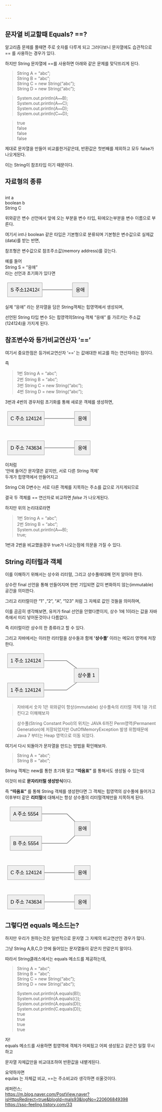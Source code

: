 ```yaml
---


---
```


<h2 id="문자열-비교할때-equals-">문자열 비교할때 Equals? ==?</h2>
<p>알고리즘 문제를 풀때면 주로 숫자를 다루게 되고 그러다보니 문자열에도 습관적으로 == 를 사용하는 경우가 있다.</p>
<p>하지만 String 문자열에 ==를 사용하면 아래와 같은 문제를 맞닥뜨리게 된다.</p>
<blockquote>
<p>String A = “abc”;<br>
String B = “abc”;<br>
String C = new String(“abc”);<br>
String D = new String(“abc”);</p>
</blockquote>
<blockquote>
<p>System.out.println(A<code>==</code>B);<br>
System.out.println(A<code>==</code>C);<br>
System.out.println(A<code>==</code>D);<br>
System.out.println(C<code>==</code>D);</p>
</blockquote>
<blockquote>
<p>true<br>
false<br>
false<br>
false</p>
</blockquote>
<p>제대로 문자열을 만들어 비교를한거같은데, 반환값은 첫번째를 제외하고 모두 false가 나오게된다.</p>
<p>이는 String이 참조타입 이기 때문이다.</p>
<h2 id="자료형의-종류">자료형의 종류</h2>
<p><img src="https://mblogthumb-phinf.pstatic.net/MjAyMDA5MjNfMjEx/MDAxNjAwODUyOTUzMjE1.pWXQyu3gMJF_cghtMZb764FHAyJ6M0J_xOKJNCxtKiwg.Jb3LXhO_D5cuWcHAMceFIZTw-h9z3upyFvv2romZVzMg.PNG.cdi098/image.png?type=w800" alt=""></p>
<p>int a<br>
boolean b<br>
String C</p>
<p>위와같은 변수 선언에서 앞에 오는 부분을 변수 타입, 뒤에오는부분을 변수 이름으로 부른다.</p>
<p>여기서 int나 boolean 같은 타입은 기본형으로 분류되며 기본형은 변수값으로 실제값(data)를 받는 반면,</p>
<p>참조형은 변수값으로 참조주소값(memory address)를 갖는다.</p>
<p>예를 들어<br>
String S = “응애”<br>
라는 선언과 초기화가 있다면</p>
<pre class=" language-mermaid"><svg id="mermaid-svg-C2DLrj63tgVXVRo9" width="100%" xmlns="http://www.w3.org/2000/svg" xmlns:xlink="http://www.w3.org/1999/xlink" height="62.66666793823242" style="max-width: 282.8645935058594px;" viewBox="0.000003814697265625 0 282.8645935058594 62.66666793823242"><style>#mermaid-svg-C2DLrj63tgVXVRo9{font-family:"trebuchet ms",verdana,arial,sans-serif;font-size:16px;fill:#000000;}#mermaid-svg-C2DLrj63tgVXVRo9 .error-icon{fill:#552222;}#mermaid-svg-C2DLrj63tgVXVRo9 .error-text{fill:#552222;stroke:#552222;}#mermaid-svg-C2DLrj63tgVXVRo9 .edge-thickness-normal{stroke-width:2px;}#mermaid-svg-C2DLrj63tgVXVRo9 .edge-thickness-thick{stroke-width:3.5px;}#mermaid-svg-C2DLrj63tgVXVRo9 .edge-pattern-solid{stroke-dasharray:0;}#mermaid-svg-C2DLrj63tgVXVRo9 .edge-pattern-dashed{stroke-dasharray:3;}#mermaid-svg-C2DLrj63tgVXVRo9 .edge-pattern-dotted{stroke-dasharray:2;}#mermaid-svg-C2DLrj63tgVXVRo9 .marker{fill:#666;stroke:#666;}#mermaid-svg-C2DLrj63tgVXVRo9 .marker.cross{stroke:#666;}#mermaid-svg-C2DLrj63tgVXVRo9 svg{font-family:"trebuchet ms",verdana,arial,sans-serif;font-size:16px;}#mermaid-svg-C2DLrj63tgVXVRo9 .label{font-family:"trebuchet ms",verdana,arial,sans-serif;color:#000000;}#mermaid-svg-C2DLrj63tgVXVRo9 .cluster-label text{fill:#333;}#mermaid-svg-C2DLrj63tgVXVRo9 .cluster-label span{color:#333;}#mermaid-svg-C2DLrj63tgVXVRo9 .label text,#mermaid-svg-C2DLrj63tgVXVRo9 span{fill:#000000;color:#000000;}#mermaid-svg-C2DLrj63tgVXVRo9 .node rect,#mermaid-svg-C2DLrj63tgVXVRo9 .node circle,#mermaid-svg-C2DLrj63tgVXVRo9 .node ellipse,#mermaid-svg-C2DLrj63tgVXVRo9 .node polygon,#mermaid-svg-C2DLrj63tgVXVRo9 .node path{fill:#eee;stroke:#999;stroke-width:1px;}#mermaid-svg-C2DLrj63tgVXVRo9 .node .label{text-align:center;}#mermaid-svg-C2DLrj63tgVXVRo9 .node.clickable{cursor:pointer;}#mermaid-svg-C2DLrj63tgVXVRo9 .arrowheadPath{fill:#333333;}#mermaid-svg-C2DLrj63tgVXVRo9 .edgePath .path{stroke:#666;stroke-width:1.5px;}#mermaid-svg-C2DLrj63tgVXVRo9 .flowchart-link{stroke:#666;fill:none;}#mermaid-svg-C2DLrj63tgVXVRo9 .edgeLabel{background-color:white;text-align:center;}#mermaid-svg-C2DLrj63tgVXVRo9 .edgeLabel rect{opacity:0.5;background-color:white;fill:white;}#mermaid-svg-C2DLrj63tgVXVRo9 .cluster rect{fill:hsl(210,66.6666666667%,95%);stroke:#26a;stroke-width:1px;}#mermaid-svg-C2DLrj63tgVXVRo9 .cluster text{fill:#333;}#mermaid-svg-C2DLrj63tgVXVRo9 .cluster span{color:#333;}#mermaid-svg-C2DLrj63tgVXVRo9 div.mermaidTooltip{position:absolute;text-align:center;max-width:200px;padding:2px;font-family:"trebuchet ms",verdana,arial,sans-serif;font-size:12px;background:hsl(-160,0%,93.3333333333%);border:1px solid #26a;border-radius:2px;pointer-events:none;z-index:100;}#mermaid-svg-C2DLrj63tgVXVRo9:root{--mermaid-font-family:"trebuchet ms",verdana,arial,sans-serif;}#mermaid-svg-C2DLrj63tgVXVRo9 flowchart{fill:apa;}</style><g><g class="output"><g class="clusters"></g><g class="edgePaths"><g class="edgePath LS-A LE-B" id="L-A-B" style="opacity: 1;"><path class="path" d="M122.86458587646484,31.33333396911621L147.86458587646484,31.33333396911621L172.86458587646484,31.33333396911621L197.86458587646484,31.33333396911621L222.86458587646484,31.33333396911621" marker-end="url(https://stackedit.io/app#arrowhead464)" style="fill:none"></path><defs><marker id="arrowhead464" viewBox="0 0 10 10" refX="9" refY="5" markerUnits="strokeWidth" markerWidth="8" markerHeight="6" orient="auto"><path d="M 0 0 L 0 0 L 0 0 z" style="fill: #333"></path></marker></defs></g></g><g class="edgeLabels"><g class="edgeLabel" transform="" style="opacity: 1;"><g transform="translate(0,0)" class="label"><rect rx="0" ry="0" width="0" height="0"></rect><foreignObject width="0" height="0"><div xmlns="http://www.w3.org/1999/xhtml" style="display: inline-block; white-space: nowrap;"><span id="L-L-A-B" class="edgeLabel L-LS-A' L-LE-B"></span></div></foreignObject></g></g></g><g class="nodes"><g class="node default" id="flowchart-A-2410" transform="translate(65.43229293823242,31.33333396911621)" style="opacity: 1;"><rect rx="0" ry="0" x="-57.43229293823242" y="-23.33333396911621" width="114.86458587646484" height="46.66666793823242" class="label-container"></rect><g class="label" transform="translate(0,0)"><g transform="translate(-47.43229293823242,-13.333333969116211)"><foreignObject width="94.86458587646484" height="26.666667938232422"><div xmlns="http://www.w3.org/1999/xhtml" style="display: inline-block; white-space: nowrap;">S 주소124124</div></foreignObject></g></g></g><g class="node default" id="flowchart-B-2411" transform="translate(248.86458587646484,31.33333396911621)" style="opacity: 1;"><rect rx="0" ry="0" x="-26" y="-23.33333396911621" width="52" height="46.66666793823242" class="label-container"></rect><g class="label" transform="translate(0,0)"><g transform="translate(-16,-13.333333969116211)"><foreignObject width="32" height="26.666667938232422"><div xmlns="http://www.w3.org/1999/xhtml" style="display: inline-block; white-space: nowrap;">응애</div></foreignObject></g></g></g></g></g></g></svg></pre>
<p>실제 “응애” 라는 문자열을 담은 String객체는 힙영역에서 생성되며,</p>
<p>선언된 String 타입 변수 S는 힙영역의String 객체 “응애” 를 가르키는 주소값(124124)을 가지게 된다.</p>
<h2 id="참조변수와-등가비교연산자-">참조변수와 등가비교연산자 ‘==’</h2>
<p>여기서 중요한점은  등가비교연산자 ‘==’ 는 값에대한 비교를 하는 연산자라는 점이다.</p>
<p>즉</p>
<blockquote>
<p>1번 String A = “abc”;<br>
2번 String B = “abc”;<br>
3번 String C = new String(“abc”);<br>
4번 String D = new String(“abc”);</p>
</blockquote>
<p>3번과 4번의 경우처럼 초기화를 통해 새로운 객체를 생성하면,</p>
<pre class=" language-mermaid"><svg id="mermaid-svg-0w8yGs3kNvn0lxk2" width="100%" xmlns="http://www.w3.org/2000/svg" xmlns:xlink="http://www.w3.org/1999/xlink" height="159.3333282470703" style="max-width: 289.8021240234375px;" viewBox="0.000003814697265625 0 289.8021240234375 159.3333282470703"><style>#mermaid-svg-0w8yGs3kNvn0lxk2{font-family:"trebuchet ms",verdana,arial,sans-serif;font-size:16px;fill:#000000;}#mermaid-svg-0w8yGs3kNvn0lxk2 .error-icon{fill:#552222;}#mermaid-svg-0w8yGs3kNvn0lxk2 .error-text{fill:#552222;stroke:#552222;}#mermaid-svg-0w8yGs3kNvn0lxk2 .edge-thickness-normal{stroke-width:2px;}#mermaid-svg-0w8yGs3kNvn0lxk2 .edge-thickness-thick{stroke-width:3.5px;}#mermaid-svg-0w8yGs3kNvn0lxk2 .edge-pattern-solid{stroke-dasharray:0;}#mermaid-svg-0w8yGs3kNvn0lxk2 .edge-pattern-dashed{stroke-dasharray:3;}#mermaid-svg-0w8yGs3kNvn0lxk2 .edge-pattern-dotted{stroke-dasharray:2;}#mermaid-svg-0w8yGs3kNvn0lxk2 .marker{fill:#666;stroke:#666;}#mermaid-svg-0w8yGs3kNvn0lxk2 .marker.cross{stroke:#666;}#mermaid-svg-0w8yGs3kNvn0lxk2 svg{font-family:"trebuchet ms",verdana,arial,sans-serif;font-size:16px;}#mermaid-svg-0w8yGs3kNvn0lxk2 .label{font-family:"trebuchet ms",verdana,arial,sans-serif;color:#000000;}#mermaid-svg-0w8yGs3kNvn0lxk2 .cluster-label text{fill:#333;}#mermaid-svg-0w8yGs3kNvn0lxk2 .cluster-label span{color:#333;}#mermaid-svg-0w8yGs3kNvn0lxk2 .label text,#mermaid-svg-0w8yGs3kNvn0lxk2 span{fill:#000000;color:#000000;}#mermaid-svg-0w8yGs3kNvn0lxk2 .node rect,#mermaid-svg-0w8yGs3kNvn0lxk2 .node circle,#mermaid-svg-0w8yGs3kNvn0lxk2 .node ellipse,#mermaid-svg-0w8yGs3kNvn0lxk2 .node polygon,#mermaid-svg-0w8yGs3kNvn0lxk2 .node path{fill:#eee;stroke:#999;stroke-width:1px;}#mermaid-svg-0w8yGs3kNvn0lxk2 .node .label{text-align:center;}#mermaid-svg-0w8yGs3kNvn0lxk2 .node.clickable{cursor:pointer;}#mermaid-svg-0w8yGs3kNvn0lxk2 .arrowheadPath{fill:#333333;}#mermaid-svg-0w8yGs3kNvn0lxk2 .edgePath .path{stroke:#666;stroke-width:1.5px;}#mermaid-svg-0w8yGs3kNvn0lxk2 .flowchart-link{stroke:#666;fill:none;}#mermaid-svg-0w8yGs3kNvn0lxk2 .edgeLabel{background-color:white;text-align:center;}#mermaid-svg-0w8yGs3kNvn0lxk2 .edgeLabel rect{opacity:0.5;background-color:white;fill:white;}#mermaid-svg-0w8yGs3kNvn0lxk2 .cluster rect{fill:hsl(210,66.6666666667%,95%);stroke:#26a;stroke-width:1px;}#mermaid-svg-0w8yGs3kNvn0lxk2 .cluster text{fill:#333;}#mermaid-svg-0w8yGs3kNvn0lxk2 .cluster span{color:#333;}#mermaid-svg-0w8yGs3kNvn0lxk2 div.mermaidTooltip{position:absolute;text-align:center;max-width:200px;padding:2px;font-family:"trebuchet ms",verdana,arial,sans-serif;font-size:12px;background:hsl(-160,0%,93.3333333333%);border:1px solid #26a;border-radius:2px;pointer-events:none;z-index:100;}#mermaid-svg-0w8yGs3kNvn0lxk2:root{--mermaid-font-family:"trebuchet ms",verdana,arial,sans-serif;}#mermaid-svg-0w8yGs3kNvn0lxk2 flowchart{fill:apa;}</style><g><g class="output"><g class="clusters"></g><g class="edgePaths"><g class="edgePath LS-A LE-B" id="L-A-B" style="opacity: 1;"><path class="path" d="M129.68229293823242,31.33333396911621L154.80208587646484,31.33333396911621L179.80208587646484,31.33333396911621L204.80208587646484,31.33333396911621L229.80208587646484,31.33333396911621" marker-end="url(https://stackedit.io/app#arrowhead465)" style="fill:none"></path><defs><marker id="arrowhead465" viewBox="0 0 10 10" refX="9" refY="5" markerUnits="strokeWidth" markerWidth="8" markerHeight="6" orient="auto"><path d="M 0 0 L 0 0 L 0 0 z" style="fill: #333"></path></marker></defs></g><g class="edgePath LS-C LE-D" id="L-C-D" style="opacity: 1;"><path class="path" d="M129.80208587646484,128.00000190734863L154.80208587646484,128.00000190734863L179.80208587646484,128.00000190734863L204.80208587646484,128.00000190734863L229.80208587646484,128.00000190734863" marker-end="url(https://stackedit.io/app#arrowhead466)" style="fill:none"></path><defs><marker id="arrowhead466" viewBox="0 0 10 10" refX="9" refY="5" markerUnits="strokeWidth" markerWidth="8" markerHeight="6" orient="auto"><path d="M 0 0 L 0 0 L 0 0 z" style="fill: #333"></path></marker></defs></g></g><g class="edgeLabels"><g class="edgeLabel" transform="" style="opacity: 1;"><g transform="translate(0,0)" class="label"><rect rx="0" ry="0" width="0" height="0"></rect><foreignObject width="0" height="0"><div xmlns="http://www.w3.org/1999/xhtml" style="display: inline-block; white-space: nowrap;"><span id="L-L-A-B" class="edgeLabel L-LS-A' L-LE-B"></span></div></foreignObject></g></g><g class="edgeLabel" transform="" style="opacity: 1;"><g transform="translate(0,0)" class="label"><rect rx="0" ry="0" width="0" height="0"></rect><foreignObject width="0" height="0"><div xmlns="http://www.w3.org/1999/xhtml" style="display: inline-block; white-space: nowrap;"><span id="L-L-C-D" class="edgeLabel L-LS-C' L-LE-D"></span></div></foreignObject></g></g></g><g class="nodes"><g class="node default" id="flowchart-A-2416" transform="translate(68.90104293823242,31.33333396911621)" style="opacity: 1;"><rect rx="0" ry="0" x="-60.78125" y="-23.33333396911621" width="121.5625" height="46.66666793823242" class="label-container"></rect><g class="label" transform="translate(0,0)"><g transform="translate(-50.78125,-13.333333969116211)"><foreignObject width="101.5625" height="26.666667938232422"><div xmlns="http://www.w3.org/1999/xhtml" style="display: inline-block; white-space: nowrap;">C 주소 124124</div></foreignObject></g></g></g><g class="node default" id="flowchart-B-2417" transform="translate(255.80208587646484,31.33333396911621)" style="opacity: 1;"><rect rx="0" ry="0" x="-26" y="-23.33333396911621" width="52" height="46.66666793823242" class="label-container"></rect><g class="label" transform="translate(0,0)"><g transform="translate(-16,-13.333333969116211)"><foreignObject width="32" height="26.666667938232422"><div xmlns="http://www.w3.org/1999/xhtml" style="display: inline-block; white-space: nowrap;">응애</div></foreignObject></g></g></g><g class="node default" id="flowchart-C-2418" transform="translate(68.90104293823242,128.00000190734863)" style="opacity: 1;"><rect rx="0" ry="0" x="-60.90104293823242" y="-23.33333396911621" width="121.80208587646484" height="46.66666793823242" class="label-container"></rect><g class="label" transform="translate(0,0)"><g transform="translate(-50.90104293823242,-13.333333969116211)"><foreignObject width="101.80208587646484" height="26.666667938232422"><div xmlns="http://www.w3.org/1999/xhtml" style="display: inline-block; white-space: nowrap;">D 주소 743634</div></foreignObject></g></g></g><g class="node default" id="flowchart-D-2419" transform="translate(255.80208587646484,128.00000190734863)" style="opacity: 1;"><rect rx="0" ry="0" x="-26" y="-23.33333396911621" width="52" height="46.66666793823242" class="label-container"></rect><g class="label" transform="translate(0,0)"><g transform="translate(-16,-13.333333969116211)"><foreignObject width="32" height="26.666667938232422"><div xmlns="http://www.w3.org/1999/xhtml" style="display: inline-block; white-space: nowrap;">응애</div></foreignObject></g></g></g></g></g></g></svg></pre>
<p>이처럼<br>
‘안에 들어간 문자열은 같지만, 서로 다른 String 객체’<br>
두개가 힙영역에서 만들어지고</p>
<p>String C와 D변수는 서로 다른 객체를 지목하는 주소를 값으로 가지게되므로</p>
<p>결국 두 객체를 == 연산자로 비교하면 <em>false</em> 가 나오게된다.</p>
<p>하지만 위의 논리대로라면</p>
<blockquote>
<p>1번 String A = “abc”;<br>
2번 String B = “abc”;<br>
System.out.println(A<code>==</code>B);<br>
true;</p>
</blockquote>
<p>1번과 2번을 비교했을경우 true가 나오는점에 의문을 가질 수 있다.</p>
<h2 id="string-리터럴과-객체">String 리터럴과 객체</h2>
<p>이를 이해하기 위해서는 상수와 리터럴, 그리고 상수풀에대해 먼저 알아야 한다.</p>
<p>상수란 final 선언을 통해 만들어지며 한번 기입되면 값이 변화하지 않는(immutable) 공간을 의미한다.</p>
<p>그리고 리터럴이란 “1” ,“2”, “A”, “123”  처럼 그 자체로 값인 것들을 의미하며,</p>
<p>이를 곰곰히 생각해보면, 유저가 final 선언을 안했다뿐이지, 상수 1에 1이라는 값을 자바측에서 미리 넣어둔것이나 다름없다.</p>
<p>즉 리터럴이란 상수의 한 종류라고 할 수 있다.</p>
<p>그리고 자바에서는 이러한 리터럴을 상수들과 함께 <strong>‘상수풀’</strong> 이라는 메모리 영역에 저장한다.</p>
<pre class=" language-mermaid"><svg id="mermaid-svg-cvCXYKtLEdwbAmRH" width="100%" xmlns="http://www.w3.org/2000/svg" xmlns:xlink="http://www.w3.org/1999/xlink" height="159.3333282470703" style="max-width: 317.59375px;" viewBox="0 0 317.59375 159.3333282470703"><style>#mermaid-svg-cvCXYKtLEdwbAmRH{font-family:"trebuchet ms",verdana,arial,sans-serif;font-size:16px;fill:#000000;}#mermaid-svg-cvCXYKtLEdwbAmRH .error-icon{fill:#552222;}#mermaid-svg-cvCXYKtLEdwbAmRH .error-text{fill:#552222;stroke:#552222;}#mermaid-svg-cvCXYKtLEdwbAmRH .edge-thickness-normal{stroke-width:2px;}#mermaid-svg-cvCXYKtLEdwbAmRH .edge-thickness-thick{stroke-width:3.5px;}#mermaid-svg-cvCXYKtLEdwbAmRH .edge-pattern-solid{stroke-dasharray:0;}#mermaid-svg-cvCXYKtLEdwbAmRH .edge-pattern-dashed{stroke-dasharray:3;}#mermaid-svg-cvCXYKtLEdwbAmRH .edge-pattern-dotted{stroke-dasharray:2;}#mermaid-svg-cvCXYKtLEdwbAmRH .marker{fill:#666;stroke:#666;}#mermaid-svg-cvCXYKtLEdwbAmRH .marker.cross{stroke:#666;}#mermaid-svg-cvCXYKtLEdwbAmRH svg{font-family:"trebuchet ms",verdana,arial,sans-serif;font-size:16px;}#mermaid-svg-cvCXYKtLEdwbAmRH .label{font-family:"trebuchet ms",verdana,arial,sans-serif;color:#000000;}#mermaid-svg-cvCXYKtLEdwbAmRH .cluster-label text{fill:#333;}#mermaid-svg-cvCXYKtLEdwbAmRH .cluster-label span{color:#333;}#mermaid-svg-cvCXYKtLEdwbAmRH .label text,#mermaid-svg-cvCXYKtLEdwbAmRH span{fill:#000000;color:#000000;}#mermaid-svg-cvCXYKtLEdwbAmRH .node rect,#mermaid-svg-cvCXYKtLEdwbAmRH .node circle,#mermaid-svg-cvCXYKtLEdwbAmRH .node ellipse,#mermaid-svg-cvCXYKtLEdwbAmRH .node polygon,#mermaid-svg-cvCXYKtLEdwbAmRH .node path{fill:#eee;stroke:#999;stroke-width:1px;}#mermaid-svg-cvCXYKtLEdwbAmRH .node .label{text-align:center;}#mermaid-svg-cvCXYKtLEdwbAmRH .node.clickable{cursor:pointer;}#mermaid-svg-cvCXYKtLEdwbAmRH .arrowheadPath{fill:#333333;}#mermaid-svg-cvCXYKtLEdwbAmRH .edgePath .path{stroke:#666;stroke-width:1.5px;}#mermaid-svg-cvCXYKtLEdwbAmRH .flowchart-link{stroke:#666;fill:none;}#mermaid-svg-cvCXYKtLEdwbAmRH .edgeLabel{background-color:white;text-align:center;}#mermaid-svg-cvCXYKtLEdwbAmRH .edgeLabel rect{opacity:0.5;background-color:white;fill:white;}#mermaid-svg-cvCXYKtLEdwbAmRH .cluster rect{fill:hsl(210,66.6666666667%,95%);stroke:#26a;stroke-width:1px;}#mermaid-svg-cvCXYKtLEdwbAmRH .cluster text{fill:#333;}#mermaid-svg-cvCXYKtLEdwbAmRH .cluster span{color:#333;}#mermaid-svg-cvCXYKtLEdwbAmRH div.mermaidTooltip{position:absolute;text-align:center;max-width:200px;padding:2px;font-family:"trebuchet ms",verdana,arial,sans-serif;font-size:12px;background:hsl(-160,0%,93.3333333333%);border:1px solid #26a;border-radius:2px;pointer-events:none;z-index:100;}#mermaid-svg-cvCXYKtLEdwbAmRH:root{--mermaid-font-family:"trebuchet ms",verdana,arial,sans-serif;}#mermaid-svg-cvCXYKtLEdwbAmRH flowchart{fill:apa;}</style><g><g class="output"><g class="clusters"></g><g class="edgePaths"><g class="edgePath LS-A LE-B" id="L-A-B" style="opacity: 1;"><path class="path" d="M128.375,31.33333396911621L153.375,31.33333396911621L178.375,31.33333396911621L203.375,31.33333396911621L237.31088317429268,56.33333396911621" marker-end="url(https://stackedit.io/app#arrowhead467)" style="fill:none"></path><defs><marker id="arrowhead467" viewBox="0 0 10 10" refX="9" refY="5" markerUnits="strokeWidth" markerWidth="8" markerHeight="6" orient="auto"><path d="M 0 0 L 0 0 L 0 0 z" style="fill: #333"></path></marker></defs></g><g class="edgePath LS-C LE-B" id="L-C-B" style="opacity: 1;"><path class="path" d="M128.375,128.00000190734863L153.375,128.00000190734863L178.375,128.00000190734863L203.375,128.00000190734863L237.31088317429268,103.00000190734863" marker-end="url(https://stackedit.io/app#arrowhead468)" style="fill:none"></path><defs><marker id="arrowhead468" viewBox="0 0 10 10" refX="9" refY="5" markerUnits="strokeWidth" markerWidth="8" markerHeight="6" orient="auto"><path d="M 0 0 L 0 0 L 0 0 z" style="fill: #333"></path></marker></defs></g></g><g class="edgeLabels"><g class="edgeLabel" transform="" style="opacity: 1;"><g transform="translate(0,0)" class="label"><rect rx="0" ry="0" width="0" height="0"></rect><foreignObject width="0" height="0"><div xmlns="http://www.w3.org/1999/xhtml" style="display: inline-block; white-space: nowrap;"><span id="L-L-A-B" class="edgeLabel L-LS-A' L-LE-B"></span></div></foreignObject></g></g><g class="edgeLabel" transform="" style="opacity: 1;"><g transform="translate(0,0)" class="label"><rect rx="0" ry="0" width="0" height="0"></rect><foreignObject width="0" height="0"><div xmlns="http://www.w3.org/1999/xhtml" style="display: inline-block; white-space: nowrap;"><span id="L-L-C-B" class="edgeLabel L-LS-C' L-LE-B"></span></div></foreignObject></g></g></g><g class="nodes"><g class="node default" id="flowchart-A-2424" transform="translate(68.1875,31.33333396911621)" style="opacity: 1;"><rect rx="0" ry="0" x="-60.1875" y="-23.33333396911621" width="120.375" height="46.66666793823242" class="label-container"></rect><g class="label" transform="translate(0,0)"><g transform="translate(-50.1875,-13.333333969116211)"><foreignObject width="100.375" height="26.666667938232422"><div xmlns="http://www.w3.org/1999/xhtml" style="display: inline-block; white-space: nowrap;">1 주소 124124</div></foreignObject></g></g></g><g class="node default" id="flowchart-B-2425" transform="translate(268.984375,79.66666793823242)" style="opacity: 1;"><rect rx="0" ry="0" x="-40.609375" y="-23.33333396911621" width="81.21875" height="46.66666793823242" class="label-container"></rect><g class="label" transform="translate(0,0)"><g transform="translate(-30.609375,-13.333333969116211)"><foreignObject width="61.21875" height="26.666667938232422"><div xmlns="http://www.w3.org/1999/xhtml" style="display: inline-block; white-space: nowrap;">상수풀 1</div></foreignObject></g></g></g><g class="node default" id="flowchart-C-2426" transform="translate(68.1875,128.00000190734863)" style="opacity: 1;"><rect rx="0" ry="0" x="-60.1875" y="-23.33333396911621" width="120.375" height="46.66666793823242" class="label-container"></rect><g class="label" transform="translate(0,0)"><g transform="translate(-50.1875,-13.333333969116211)"><foreignObject width="100.375" height="26.666667938232422"><div xmlns="http://www.w3.org/1999/xhtml" style="display: inline-block; white-space: nowrap;">1 주소 124124</div></foreignObject></g></g></g></g></g></g></svg></pre>
<blockquote>
<p>자바에서 숫자 1은 위와같이 항상(immutable) 상수풀속의 리터럴 객체 1을 가르킨다고 이해해보자</p>
</blockquote>
<blockquote>
<p>상수풀(String Constant Pool)의 위치는 JAVA 6까진 Perm영역(Permanent Generation)에 저장되었지만 OutOfMemoryException 발생 위험때문에 Java 7 부터는 Heap 영역으로 이동 되었다.</p>
</blockquote>
<p>여기서 다시 되돌아가 문자열을 만드는 방법을 확인해보자.</p>
<blockquote>
<p>String A = “abc”;<br>
String B = “abc”;</p>
</blockquote>
<p>String 객체는 new를 통한 초기화 말고  <strong>“따옴표”</strong> 를 통해서도 생성될 수 있는데</p>
<p>이것이 바로 <strong>문자리터럴 생성방식</strong>이다.</p>
<p>즉 <strong>“따옴표”</strong> 를 통해 String 객체를 생성한다면 그 객체는 힙영역의 상수풀에 들어가고 이후부터 같은 <strong>리터럴</strong>에 대해서는 항상 상수풀의 리터럴객체만을 지목하게 된다.</p>
<pre class=" language-mermaid"><svg id="mermaid-svg-cPFUMux08MTeENfW" width="100%" xmlns="http://www.w3.org/2000/svg" xmlns:xlink="http://www.w3.org/1999/xlink" height="352.6666564941406" style="max-width: 289.8021240234375px;" viewBox="0.000003814697265625 0 289.8021240234375 352.6666564941406"><style>#mermaid-svg-cPFUMux08MTeENfW{font-family:"trebuchet ms",verdana,arial,sans-serif;font-size:16px;fill:#000000;}#mermaid-svg-cPFUMux08MTeENfW .error-icon{fill:#552222;}#mermaid-svg-cPFUMux08MTeENfW .error-text{fill:#552222;stroke:#552222;}#mermaid-svg-cPFUMux08MTeENfW .edge-thickness-normal{stroke-width:2px;}#mermaid-svg-cPFUMux08MTeENfW .edge-thickness-thick{stroke-width:3.5px;}#mermaid-svg-cPFUMux08MTeENfW .edge-pattern-solid{stroke-dasharray:0;}#mermaid-svg-cPFUMux08MTeENfW .edge-pattern-dashed{stroke-dasharray:3;}#mermaid-svg-cPFUMux08MTeENfW .edge-pattern-dotted{stroke-dasharray:2;}#mermaid-svg-cPFUMux08MTeENfW .marker{fill:#666;stroke:#666;}#mermaid-svg-cPFUMux08MTeENfW .marker.cross{stroke:#666;}#mermaid-svg-cPFUMux08MTeENfW svg{font-family:"trebuchet ms",verdana,arial,sans-serif;font-size:16px;}#mermaid-svg-cPFUMux08MTeENfW .label{font-family:"trebuchet ms",verdana,arial,sans-serif;color:#000000;}#mermaid-svg-cPFUMux08MTeENfW .cluster-label text{fill:#333;}#mermaid-svg-cPFUMux08MTeENfW .cluster-label span{color:#333;}#mermaid-svg-cPFUMux08MTeENfW .label text,#mermaid-svg-cPFUMux08MTeENfW span{fill:#000000;color:#000000;}#mermaid-svg-cPFUMux08MTeENfW .node rect,#mermaid-svg-cPFUMux08MTeENfW .node circle,#mermaid-svg-cPFUMux08MTeENfW .node ellipse,#mermaid-svg-cPFUMux08MTeENfW .node polygon,#mermaid-svg-cPFUMux08MTeENfW .node path{fill:#eee;stroke:#999;stroke-width:1px;}#mermaid-svg-cPFUMux08MTeENfW .node .label{text-align:center;}#mermaid-svg-cPFUMux08MTeENfW .node.clickable{cursor:pointer;}#mermaid-svg-cPFUMux08MTeENfW .arrowheadPath{fill:#333333;}#mermaid-svg-cPFUMux08MTeENfW .edgePath .path{stroke:#666;stroke-width:1.5px;}#mermaid-svg-cPFUMux08MTeENfW .flowchart-link{stroke:#666;fill:none;}#mermaid-svg-cPFUMux08MTeENfW .edgeLabel{background-color:white;text-align:center;}#mermaid-svg-cPFUMux08MTeENfW .edgeLabel rect{opacity:0.5;background-color:white;fill:white;}#mermaid-svg-cPFUMux08MTeENfW .cluster rect{fill:hsl(210,66.6666666667%,95%);stroke:#26a;stroke-width:1px;}#mermaid-svg-cPFUMux08MTeENfW .cluster text{fill:#333;}#mermaid-svg-cPFUMux08MTeENfW .cluster span{color:#333;}#mermaid-svg-cPFUMux08MTeENfW div.mermaidTooltip{position:absolute;text-align:center;max-width:200px;padding:2px;font-family:"trebuchet ms",verdana,arial,sans-serif;font-size:12px;background:hsl(-160,0%,93.3333333333%);border:1px solid #26a;border-radius:2px;pointer-events:none;z-index:100;}#mermaid-svg-cPFUMux08MTeENfW:root{--mermaid-font-family:"trebuchet ms",verdana,arial,sans-serif;}#mermaid-svg-cPFUMux08MTeENfW flowchart{fill:apa;}</style><g><g class="output"><g class="clusters"></g><g class="edgePaths"><g class="edgePath LS-x LE-f" id="L-x-f" style="opacity: 1;"><path class="path" d="M121.22396087646484,31.33333396911621L154.80208587646484,31.33333396911621L179.80208587646484,31.33333396911621L204.80208587646484,31.33333396911621L231.1813958742956,56.33333396911621" marker-end="url(https://stackedit.io/app#arrowhead469)" style="fill:none"></path><defs><marker id="arrowhead469" viewBox="0 0 10 10" refX="9" refY="5" markerUnits="strokeWidth" markerWidth="8" markerHeight="6" orient="auto"><path d="M 0 0 L 0 0 L 0 0 z" style="fill: #333"></path></marker></defs></g><g class="edgePath LS-z LE-f" id="L-z-f" style="opacity: 1;"><path class="path" d="M121.03125,128.00000190734863L154.80208587646484,128.00000190734863L179.80208587646484,128.00000190734863L204.80208587646484,128.00000190734863L231.1813958742956,103.00000190734863" marker-end="url(https://stackedit.io/app#arrowhead470)" style="fill:none"></path><defs><marker id="arrowhead470" viewBox="0 0 10 10" refX="9" refY="5" markerUnits="strokeWidth" markerWidth="8" markerHeight="6" orient="auto"><path d="M 0 0 L 0 0 L 0 0 z" style="fill: #333"></path></marker></defs></g><g class="edgePath LS-A LE-B" id="L-A-B" style="opacity: 1;"><path class="path" d="M129.68229293823242,224.66666984558105L154.80208587646484,224.66666984558105L179.80208587646484,224.66666984558105L204.80208587646484,224.66666984558105L229.80208587646484,224.66666984558105" marker-end="url(https://stackedit.io/app#arrowhead471)" style="fill:none"></path><defs><marker id="arrowhead471" viewBox="0 0 10 10" refX="9" refY="5" markerUnits="strokeWidth" markerWidth="8" markerHeight="6" orient="auto"><path d="M 0 0 L 0 0 L 0 0 z" style="fill: #333"></path></marker></defs></g><g class="edgePath LS-C LE-D" id="L-C-D" style="opacity: 1;"><path class="path" d="M129.80208587646484,321.3333377838135L154.80208587646484,321.3333377838135L179.80208587646484,321.3333377838135L204.80208587646484,321.3333377838135L229.80208587646484,321.3333377838135" marker-end="url(https://stackedit.io/app#arrowhead472)" style="fill:none"></path><defs><marker id="arrowhead472" viewBox="0 0 10 10" refX="9" refY="5" markerUnits="strokeWidth" markerWidth="8" markerHeight="6" orient="auto"><path d="M 0 0 L 0 0 L 0 0 z" style="fill: #333"></path></marker></defs></g></g><g class="edgeLabels"><g class="edgeLabel" transform="" style="opacity: 1;"><g transform="translate(0,0)" class="label"><rect rx="0" ry="0" width="0" height="0"></rect><foreignObject width="0" height="0"><div xmlns="http://www.w3.org/1999/xhtml" style="display: inline-block; white-space: nowrap;"><span id="L-L-x-f" class="edgeLabel L-LS-x' L-LE-f"></span></div></foreignObject></g></g><g class="edgeLabel" transform="" style="opacity: 1;"><g transform="translate(0,0)" class="label"><rect rx="0" ry="0" width="0" height="0"></rect><foreignObject width="0" height="0"><div xmlns="http://www.w3.org/1999/xhtml" style="display: inline-block; white-space: nowrap;"><span id="L-L-z-f" class="edgeLabel L-LS-z' L-LE-f"></span></div></foreignObject></g></g><g class="edgeLabel" transform="" style="opacity: 1;"><g transform="translate(0,0)" class="label"><rect rx="0" ry="0" width="0" height="0"></rect><foreignObject width="0" height="0"><div xmlns="http://www.w3.org/1999/xhtml" style="display: inline-block; white-space: nowrap;"><span id="L-L-A-B" class="edgeLabel L-LS-A' L-LE-B"></span></div></foreignObject></g></g><g class="edgeLabel" transform="" style="opacity: 1;"><g transform="translate(0,0)" class="label"><rect rx="0" ry="0" width="0" height="0"></rect><foreignObject width="0" height="0"><div xmlns="http://www.w3.org/1999/xhtml" style="display: inline-block; white-space: nowrap;"><span id="L-L-C-D" class="edgeLabel L-LS-C' L-LE-D"></span></div></foreignObject></g></g></g><g class="nodes"><g class="node default" id="flowchart-x-2436" transform="translate(68.90104293823242,31.33333396911621)" style="opacity: 1;"><rect rx="0" ry="0" x="-52.32291793823242" y="-23.33333396911621" width="104.64583587646484" height="46.66666793823242" class="label-container"></rect><g class="label" transform="translate(0,0)"><g transform="translate(-42.32291793823242,-13.333333969116211)"><foreignObject width="84.64583587646484" height="26.666667938232422"><div xmlns="http://www.w3.org/1999/xhtml" style="display: inline-block; white-space: nowrap;">A 주소 5554</div></foreignObject></g></g></g><g class="node default" id="flowchart-f-2437" transform="translate(255.80208587646484,79.66666793823242)" style="opacity: 1;"><rect rx="0" ry="0" x="-26" y="-23.33333396911621" width="52" height="46.66666793823242" class="label-container"></rect><g class="label" transform="translate(0,0)"><g transform="translate(-16,-13.333333969116211)"><foreignObject width="32" height="26.666667938232422"><div xmlns="http://www.w3.org/1999/xhtml" style="display: inline-block; white-space: nowrap;">응애</div></foreignObject></g></g></g><g class="node default" id="flowchart-z-2438" transform="translate(68.90104293823242,128.00000190734863)" style="opacity: 1;"><rect rx="0" ry="0" x="-52.130210876464844" y="-23.33333396911621" width="104.26042175292969" height="46.66666793823242" class="label-container"></rect><g class="label" transform="translate(0,0)"><g transform="translate(-42.130210876464844,-13.333333969116211)"><foreignObject width="84.26042175292969" height="26.666667938232422"><div xmlns="http://www.w3.org/1999/xhtml" style="display: inline-block; white-space: nowrap;">B 주소 5554</div></foreignObject></g></g></g><g class="node default" id="flowchart-A-2440" transform="translate(68.90104293823242,224.66666984558105)" style="opacity: 1;"><rect rx="0" ry="0" x="-60.78125" y="-23.33333396911621" width="121.5625" height="46.66666793823242" class="label-container"></rect><g class="label" transform="translate(0,0)"><g transform="translate(-50.78125,-13.333333969116211)"><foreignObject width="101.5625" height="26.666667938232422"><div xmlns="http://www.w3.org/1999/xhtml" style="display: inline-block; white-space: nowrap;">C 주소 124124</div></foreignObject></g></g></g><g class="node default" id="flowchart-B-2441" transform="translate(255.80208587646484,224.66666984558105)" style="opacity: 1;"><rect rx="0" ry="0" x="-26" y="-23.33333396911621" width="52" height="46.66666793823242" class="label-container"></rect><g class="label" transform="translate(0,0)"><g transform="translate(-16,-13.333333969116211)"><foreignObject width="32" height="26.666667938232422"><div xmlns="http://www.w3.org/1999/xhtml" style="display: inline-block; white-space: nowrap;">응애</div></foreignObject></g></g></g><g class="node default" id="flowchart-C-2442" transform="translate(68.90104293823242,321.3333377838135)" style="opacity: 1;"><rect rx="0" ry="0" x="-60.90104293823242" y="-23.33333396911621" width="121.80208587646484" height="46.66666793823242" class="label-container"></rect><g class="label" transform="translate(0,0)"><g transform="translate(-50.90104293823242,-13.333333969116211)"><foreignObject width="101.80208587646484" height="26.666667938232422"><div xmlns="http://www.w3.org/1999/xhtml" style="display: inline-block; white-space: nowrap;">D 주소 743634</div></foreignObject></g></g></g><g class="node default" id="flowchart-D-2443" transform="translate(255.80208587646484,321.3333377838135)" style="opacity: 1;"><rect rx="0" ry="0" x="-26" y="-23.33333396911621" width="52" height="46.66666793823242" class="label-container"></rect><g class="label" transform="translate(0,0)"><g transform="translate(-16,-13.333333969116211)"><foreignObject width="32" height="26.666667938232422"><div xmlns="http://www.w3.org/1999/xhtml" style="display: inline-block; white-space: nowrap;">응애</div></foreignObject></g></g></g></g></g></g></svg></pre>
<h2 id="그렇다면-equals-메소드는">그렇다면 equals 메소드는?</h2>
<p>하지만 우리가 원하는것은 일반적으로 문자열 그 자체의 비교연산인 경우가 많다.</p>
<p>그냥 String A,B,C,D 안에 들어있는 문자열들이 같은지 안같은지 말이다.</p>
<p>따라서 String클래스에서는 equals 메소드를 제공하는데,</p>
<blockquote>
<p>String A = “abc”;<br>
String B = “abc”;<br>
String C = new String(“abc”);<br>
String D = new String(“abc”);</p>
<p>System.out.println(A.equals(B));<br>
System.out.println(A.equals(<code>C</code>));<br>
System.out.println(A.equals(D));<br>
System.out.println(C.equals(D));<br>
true<br>
true<br>
true<br>
true</p>
</blockquote>
<p>자!<br>
equals 메소드를 사용하면 힙영역에 객체가 어찌됬고 어찌 생성됬고 같은건 일절 무시하고</p>
<p>문자열 자체값만을 비교대조하여 반환값을 내뱉게된다.</p>
<p>요약하자면<br>
equlas 는 자체값 비교,  ==는 주소비교라 생각하면 쉬울것이다.</p>
<p>레퍼런스;<br>
<a href="https://m.blog.naver.com/PostView.naver?isHttpsRedirect=true&amp;blogId=mals93&amp;logNo=220606849398">https://m.blog.naver.com/PostView.naver?isHttpsRedirect=true&amp;blogId=mals93&amp;logNo=220606849398</a><br>
<a href="https://sso-feeling.tistory.com/33">https://sso-feeling.tistory.com/33</a></p>

